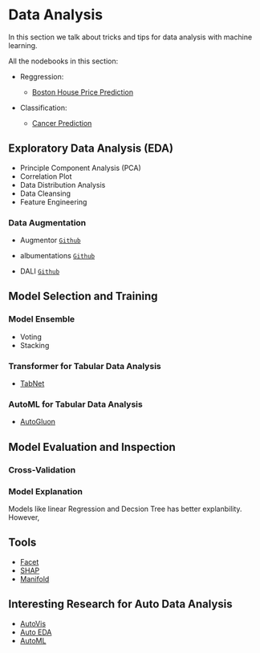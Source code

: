 # Data Analysis 

In this section we talk about tricks and tips for data analysis with machine learning. 


All the nodebooks in this section:

* Reggression:

  * [Boston House Price Prediction]()

* Classification:

  * [Cancer Prediction]()

## Exploratory Data Analysis (EDA)

* Principle Component Analysis (PCA)
* Correlation Plot
* Data Distribution Analysis
* Data Cleansing
* Feature Engineering

### Data Augmentation

- Augmentor [`Github`](https://github.com/mdbloice/Augmentor?utm_source=mybridge&utm_medium=blog&utm_campaign=read_more)

- albumentations [`Github`](https://github.com/albumentations-team/albumentations)

- DALI [`Github`](https://github.com/NVIDIA/DALI)



## Model Selection and Training

### Model Ensemble

* Voting 
* Stacking


### Transformer for Tabular Data Analysis

* [TabNet](https://github.com/google-research/google-research/tree/master/tabnet)

### AutoML for Tabular Data Analysis

* [AutoGluon](https://github.com/awslabs/autogluon)



## Model Evaluation and Inspection



### Cross-Validation

### Model Explanation

Models like linear Regression and Decsion Tree has better explanbility. However, 




## Tools

* [Facet]()
* [SHAP]()
* [Manifold]()

## Interesting Research for Auto Data Analysis

* [AutoVis]()
* [Auto EDA]()
* [AutoML]()



